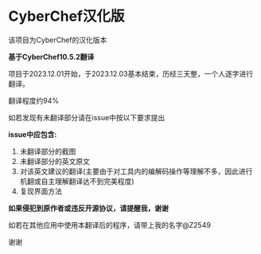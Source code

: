 # CyberChef汉化版
该项目为CyberChef的汉化版本

**基于CyberChef10.5.2翻译**

项目于2023.12.01开始，于2023.12.03基本结束，历经三天整，一个人逐字进行翻译。

翻译程度约94%

如若发现有未翻译部分请在issue中按以下要求提出

**issue中应包含:**

1. 未翻译部分的截图
2. 未翻译部分的英文原文
3. 对该英文建议的翻译(主要由于对工具内的编解码操作等理解不多，因此进行机翻或自主理解翻译达不到完美程度)
4. 复现界面方法

**如果侵犯到原作者或违反开源协议，请提醒我，谢谢**

如若在其他应用中使用本翻译后的程序，请带上我的名字@Z2549

谢谢
